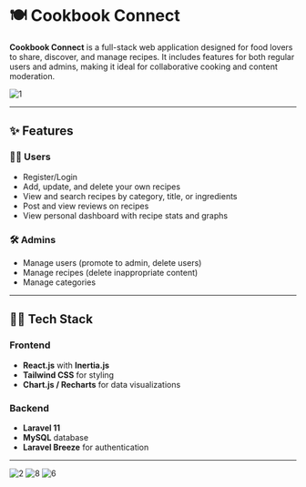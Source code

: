 # 🍽️ Cookbook Connect

**Cookbook Connect** is a full-stack web application designed for food lovers to share, discover, and manage recipes. It includes features for both regular users and admins, making it ideal for collaborative cooking and content moderation.

![1](https://github.com/gimhanadeshan/Cookbook-Connect/assets/121726363/456addc6-3539-45f9-acec-d59689c50795)

---

## ✨ Features

### 👨‍🍳 Users
- Register/Login
- Add, update, and delete your own recipes
- View and search recipes by category, title, or ingredients
- Post and view reviews on recipes
- View personal dashboard with recipe stats and graphs

### 🛠️ Admins
- Manage users (promote to admin, delete users)
- Manage recipes (delete inappropriate content)
- Manage categories

---

## 🧑‍💻 Tech Stack

### Frontend
- **React.js** with **Inertia.js**
- **Tailwind CSS** for styling
- **Chart.js / Recharts** for data visualizations

### Backend
- **Laravel 11**
- **MySQL** database
- **Laravel Breeze** for authentication

---

![2](https://github.com/gimhanadeshan/Cookbook-Connect/assets/121726363/66e30de0-fc4c-4e22-bbe9-3a6d27011794)
![8](https://github.com/gimhanadeshan/Cookbook-Connect/assets/121726363/7a01d25e-1029-4d84-969f-07759affb802)
![6](https://github.com/gimhanadeshan/Cookbook-Connect/assets/121726363/c4b0e620-f6ee-4ebf-8fbb-ea6d7cf424f3)


